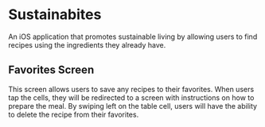 # Sustainabites
An iOS application that promotes sustainable living by allowing users to find recipes using the ingredients they already have. 

## Favorites Screen 
This screen allows users to save any recipes to their favorites. When users tap the cells, they will be redirected to a screen with instructions on how to prepare the meal. By swiping left on the table cell, users will have the ability to delete the recipe from their favorites. 

